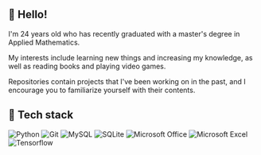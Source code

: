 ## 👋 Hello!
I'm 24 years old who has recently graduated with a master's degree in Applied Mathematics. <br>

My interests include learning new things and increasing my knowledge, as well as reading books and playing video games. <br>

Repositories contain projects that I've been working on in the past, and I encourage you to familiarize yourself with their contents. 

## 🔧 Tech stack

![Python](https://img.shields.io/badge/Python-3776AB?style=for-the-badge&logo=python&logoColor=white)
![Git](https://img.shields.io/badge/GIT-E44C30?style=for-the-badge&logo=git&logoColor=white)
![MySQL](https://img.shields.io/badge/MySQL-00000F?style=for-the-badge&logo=mysql&logoColor=white)
![SQLite](https://img.shields.io/badge/SQLite-07405E?style=for-the-badge&logo=sqlite&logoColor=white)
![Microsoft Office](https://img.shields.io/badge/Microsoft_Office-D83B01?style=for-the-badge&logo=microsoft-office&logoColor=white)
![Microsoft Excel](https://img.shields.io/badge/Microsoft_Excel-217346?style=for-the-badge&logo=microsoft-excel&logoColor=white)
![Tensorflow](https://img.shields.io/badge/TensorFlow-FF6F00?style=for-the-badge&logo=tensorflow&logoColor=white)

<!---
PWycech/PWycech is a ✨ special ✨ repository because its `README.md` (this file) appears on your GitHub profile.
You can click the Preview link to take a look at your changes.
--->
